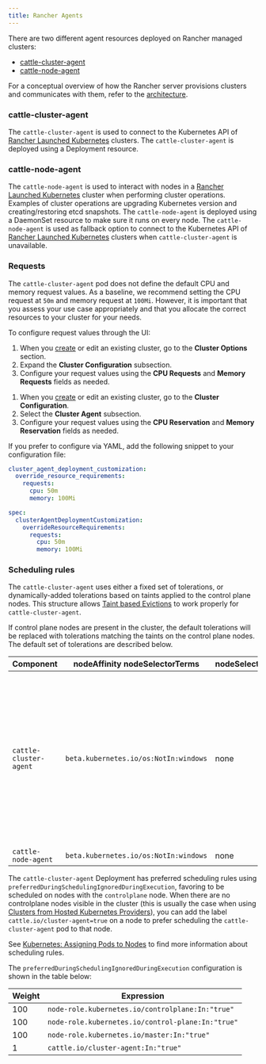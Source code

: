 ```yaml
---
title: Rancher Agents
---
```


<head>
  <link rel="canonical" href="https://ranchermanager.docs.rancher.com/how-to-guides/new-user-guides/launch-kubernetes-with-rancher/about-rancher-agents"/>
</head>

There are two different agent resources deployed on Rancher managed clusters:

- [cattle-cluster-agent](#cattle-cluster-agent)
- [cattle-node-agent](#cattle-node-agent)

For a conceptual overview of how the Rancher server provisions clusters and communicates with them, refer to the [architecture](../../../reference-guides/rancher-manager-architecture/rancher-manager-architecture.md).

### cattle-cluster-agent

The `cattle-cluster-agent` is used to connect to the Kubernetes API of [Rancher Launched Kubernetes](launch-kubernetes-with-rancher.md) clusters. The `cattle-cluster-agent` is deployed using a Deployment resource.

### cattle-node-agent

The `cattle-node-agent` is used to interact with nodes in a [Rancher Launched Kubernetes](launch-kubernetes-with-rancher.md) cluster when performing cluster operations. Examples of cluster operations are upgrading Kubernetes version and creating/restoring etcd snapshots. The `cattle-node-agent` is deployed using a DaemonSet resource to make sure it runs on every node. The `cattle-node-agent` is used as fallback option to connect to the Kubernetes API of [Rancher Launched Kubernetes](launch-kubernetes-with-rancher.md) clusters when `cattle-cluster-agent` is unavailable.

### Requests

The `cattle-cluster-agent` pod does not define the default CPU and memory request values. As a baseline, we recommend setting the CPU request at `50m` and memory request at `100Mi`. However, it is important that you assess your use case appropriately and that you allocate the correct resources to your cluster for your needs.

To configure request values through the UI:

<Tabs groupId="k8s-distro">
<TabItem value="RKE">

1. When you [create](./launch-kubernetes-with-rancher.md) or edit an existing cluster, go to the **Cluster Options** section.
1. Expand the **Cluster Configuration** subsection.
1. Configure your request values using the **CPU Requests** and **Memory Requests** fields as needed.

</TabItem>
<TabItem value="RKE2/K3s">

1. When you [create](./launch-kubernetes-with-rancher.md) or edit an existing cluster, go to the **Cluster Configuration**.
1. Select the **Cluster Agent** subsection.
1. Configure your request values using the **CPU Reservation** and **Memory Reservation** fields as needed.

</TabItem>
</Tabs>

If you prefer to configure via YAML, add the following snippet to your configuration file:

<Tabs groupId="k8s-distro">
<TabItem value="RKE">

```yaml
cluster_agent_deployment_customization:
  override_resource_requirements:
    requests:
      cpu: 50m
      memory: 100Mi
```

</TabItem>
<TabItem value="RKE2/K3s">

```yaml
spec:
  clusterAgentDeploymentCustomization:
    overrideResourceRequirements:
      requests:
        cpu: 50m
        memory: 100Mi 
```

</TabItem>
</Tabs>

### Scheduling rules

The `cattle-cluster-agent` uses either a fixed set of tolerations, or dynamically-added tolerations based on taints applied to the control plane nodes. This structure allows [Taint based Evictions](https://kubernetes.io/docs/concepts/scheduling-eviction/taint-and-toleration/#taint-based-evictions) to work properly for `cattle-cluster-agent`.

If control plane nodes are present in the cluster, the default tolerations will be replaced with tolerations matching the taints on the control plane nodes. The default set of tolerations are described below.

| Component              | nodeAffinity nodeSelectorTerms             | nodeSelector | Tolerations                                                                    |
| ---------------------- | ------------------------------------------ | ------------ | ------------------------------------------------------------------------------ |
| `cattle-cluster-agent` | `beta.kubernetes.io/os:NotIn:windows`      | none         | **Note:** These are the default tolerations, and will be replaced by tolerations matching taints applied to controlplane nodes.<br/><br/>`effect:NoSchedule`<br/>`key:node-role.kubernetes.io/controlplane`<br/>`value:true`<br/><br/>`effect:NoSchedule`<br/>`key:node-role.kubernetes.io/control-plane`<br/>`operator:Exists`<br/><br/>`effect:NoSchedule`<br/>`key:node-role.kubernetes.io/master`<br/>`operator:Exists` |
| `cattle-node-agent`    | `beta.kubernetes.io/os:NotIn:windows`      | none         | `operator:Exists`                                                              |

The `cattle-cluster-agent` Deployment has preferred scheduling rules using `preferredDuringSchedulingIgnoredDuringExecution`, favoring to be scheduled on nodes with the `controlplane` node. When there are no controlplane nodes visible in the cluster (this is usually the case when using [Clusters from Hosted Kubernetes Providers](../kubernetes-clusters-in-rancher-setup/set-up-clusters-from-hosted-kubernetes-providers/set-up-clusters-from-hosted-kubernetes-providers.md)), you can add the label `cattle.io/cluster-agent=true` on a node to prefer scheduling the `cattle-cluster-agent` pod to that node.

See [Kubernetes: Assigning Pods to Nodes](https://kubernetes.io/docs/concepts/configuration/assign-pod-node/) to find more information about scheduling rules.

The `preferredDuringSchedulingIgnoredDuringExecution` configuration is shown in the table below:

| Weight | Expression                                       |
| ------ | ------------------------------------------------ |
| 100    | `node-role.kubernetes.io/controlplane:In:"true"` |
| 100    | `node-role.kubernetes.io/control-plane:In:"true"` |
| 100    | `node-role.kubernetes.io/master:In:"true"` |
| 1      | `cattle.io/cluster-agent:In:"true"`         |


